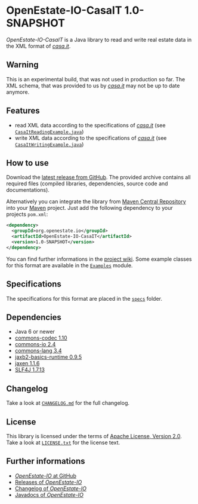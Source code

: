 OpenEstate-IO-CasaIT 1.0-SNAPSHOT
=================================

*OpenEstate-IO-CasaIT* is a Java library to read and write real estate data in
the XML format of [*casa.it*](http://casa.it).


Warning
-------

This is an experimental build, that was not used in production so far. The XML
schema, that was provided to us by [*casa.it*](http://casa.it) may not be up to
date anymore.


Features
--------

-   read XML data according to the specifications of
    [*casa.it*](http://casa.it)
    (see [`CasaItReadingExample.java`](https://github.com/OpenEstate/OpenEstate-IO/blob/develop/Examples/src/main/java/org/openestate/io/examples/CasaItReadingExample.java))
-   write XML data according to the specifications of
    [*casa.it*](http://casa.it)
    (see [`CasaItWritingExample.java`](https://github.com/OpenEstate/OpenEstate-IO/blob/develop/Examples/src/main/java/org/openestate/io/examples/CasaItWritingExample.java))


How to use
----------

Download the [latest release from GitHub](https://github.com/OpenEstate/OpenEstate-IO/releases/latest).
The provided archive contains all required files (compiled libraries,
dependencies, source code and documentations).

Alternatively you can integrate the library from
[Maven Central Repository](http://search.maven.org/#search|ga|1|org.openestate.io)
into your [Maven](http://maven.apache.org/) project. Just add the following
dependency to your projects `pom.xml`:

```xml
<dependency>
  <groupId>org.openestate.io</groupId>
  <artifactId>OpenEstate-IO-CasaIT</artifactId>
  <version>1.0-SNAPSHOT</version>
</dependency>
```

You can find further informations in the
[project wiki](https://github.com/OpenEstate/OpenEstate-IO/wiki/Usage-CasaIT).
Some example classes for this format are available in the
[`Examples`](https://github.com/OpenEstate/OpenEstate-IO/tree/develop/Examples)
module.


Specifications
--------------

The specifications for this format are placed in the [`specs`](specs) folder.


Dependencies
------------

-   Java 6 or newer
-   [commons-codec 1.10](http://commons.apache.org/proper/commons-codec/)
-   [commons-io 2.4](http://commons.apache.org/proper/commons-io/)
-   [commons-lang 3.4](http://commons.apache.org/proper/commons-lang/)
-   [jaxb2-basics-runtime 0.9.5](https://github.com/highsource/jaxb2-basics)
-   [jaxen 1.1.6](http://jaxen.codehaus.org/)
-   [SLF4J 1.7.13](http://www.slf4j.org/)


Changelog
---------

Take a look at
[`CHANGELOG.md`](https://github.com/OpenEstate/OpenEstate-IO/blob/develop/CHANGELOG.md)
for the full changelog.


License
-------

This library is licensed under the terms of
[Apache License, Version 2.0](http://www.apache.org/licenses/LICENSE-2.0.html).
Take a look at
[`LICENSE.txt`](https://github.com/OpenEstate/OpenEstate-IO/blob/develop/LICENSE.txt)
for the license text.


Further informations
--------------------

-   [*OpenEstate-IO* at GitHub](https://github.com/OpenEstate/OpenEstate-IO)
-   [Releases of *OpenEstate-IO*](https://github.com/OpenEstate/OpenEstate-IO/releases)
-   [Changelog of *OpenEstate-IO*](https://github.com/OpenEstate/OpenEstate-IO/blob/develop/CHANGELOG.md)
-   [Javadocs of *OpenEstate-IO*](http://manual.openestate.org/OpenEstate-IO/)
